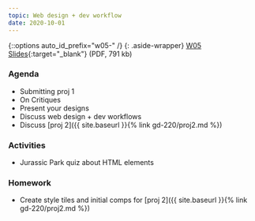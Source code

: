 ```yaml
---
topic: Web design + dev workflow
date: 2020-10-01
---
```


{::options auto_id_prefix="w05-" /}
{: .aside-wrapper}
<span class="highlighter">
[W05 Slides](files/w05.min.pdf){:target="_blank"} (PDF, 791 kb)
</span>

### Agenda
- Submitting proj 1
- On Critiques
- Present your designs
- Discuss web design + dev workflows
- Discuss [proj 2]({{ site.baseurl }}{% link gd-220/proj2.md %})

### Activities
- Jurassic Park quiz about HTML elements

### Homework
- Create style tiles and initial comps for [proj 2]({{ site.baseurl }}{% link gd-220/proj2.md %})
